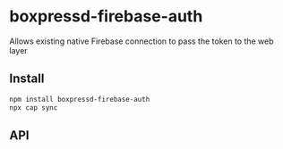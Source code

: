 # boxpressd-firebase-auth

Allows existing native Firebase connection to pass the token to the web layer

## Install

```bash
npm install boxpressd-firebase-auth
npx cap sync
```

## API

<docgen-index></docgen-index>

<docgen-api>
<!-- run docgen to generate docs from the source -->
<!-- More info: https://github.com/ionic-team/capacitor-docgen -->
</docgen-api>
